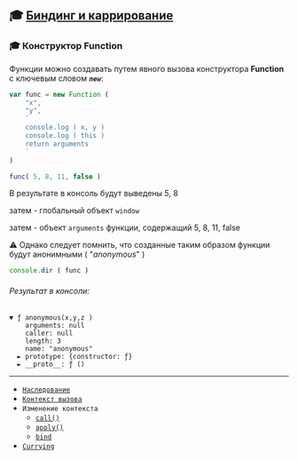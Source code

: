 ## :mortar_board: [Биндинг и каррирование](call-apply-bind)

### :mortar_board: Конструктор Function

Функции можно создавать путем явного вызова конструктора **Function** с ключевым словом **_`new`_**:

```javascript
var func = new Function ( 
    "x",
    "y",
    `
    console.log ( x, y )
    console.log ( this )
    return arguments
    `
)

func( 5, 8, 11, false )
```

В результате в консоль будут выведены 5, 8

затем - глобальный объект `window`

затем - объект `arguments` функции, содержащий 5, 8, 11, false

:warning: Однако следует помнить, что созданные таким образом функции будут анонимными ( "_anonymous_" )

```javascript
console.dir ( func )
```

###### Результат в консоли:

``` 
▼ ƒ anonymous(x,y,z )
    arguments: null
    caller: null
    length: 3
    name: "anonymous"
  ► prototype: {constructor: ƒ}
  ► __proto__: ƒ ()
```

***

* [`Наследование`](Function-inheritance)
* [`Контекст вызова`](Function-context)
* `Изменение контекста`
    * [`call()`](Function-call)
    * [`apply()`](Function-apply)
    * [`bind`](Function-bind)
* [`Currying`](Function-currying)

